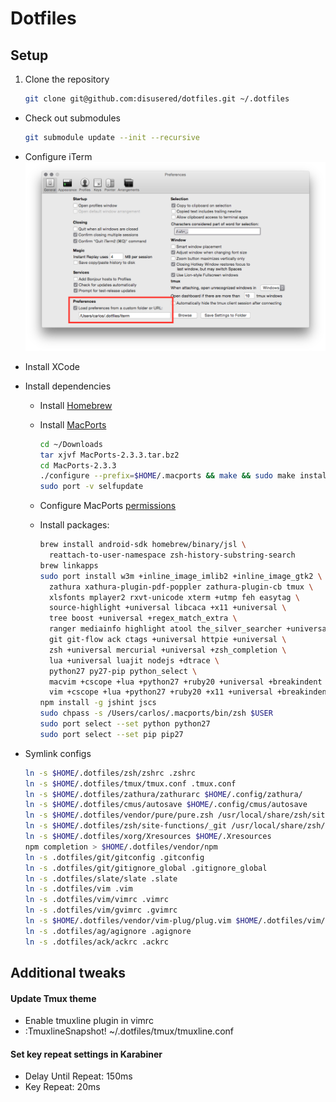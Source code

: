 # Dotfiles

## Setup

1. Clone the repository
    ```bash
    git clone git@github.com:disusered/dotfiles.git ~/.dotfiles
    ```

- Check out submodules
    ```bash
    git submodule update --init --recursive
    ```

- Configure iTerm
  ![iTerm2 Configuration](https://raw.githubusercontent.com/disusered/dotfiles/docs/images/iterm.png "iTerm2 Configuration")

- Install XCode

- Install dependencies
  - Install [Homebrew](http://brew.sh/)

  - Install [MacPorts](https://www.macports.org/install.php#source)
    ```bash
    cd ~/Downloads
    tar xjvf MacPorts-2.3.3.tar.bz2
    cd MacPorts-2.3.3
    ./configure --prefix=$HOME/.macports && make && sudo make install
    sudo port -v selfupdate
    ```

  - Configure MacPorts [permissions](http://superuser.com/a/570146/34947)

  - Install packages:
      ```bash
      brew install android-sdk homebrew/binary/jsl \
        reattach-to-user-namespace zsh-history-substring-search
      brew linkapps
      sudo port install w3m +inline_image_imlib2 +inline_image_gtk2 \
        zathura xathura-plugin-pdf-poppler zathura-plugin-cb tmux \
        xlsfonts mplayer2 rxvt-unicode xterm +utmp feh easytag \
        source-highlight +universal libcaca +x11 +universal \
        tree boost +universal +regex_match_extra \
        ranger mediainfo highlight atool the_silver_searcher +universal \
        git git-flow ack ctags +universal httpie +universal \
        zsh +universal mercurial +universal +zsh_completion \
        lua +universal luajit nodejs +dtrace \
        python27 py27-pip python_select \
        macvim +cscope +lua +python27 +ruby20 +universal +breakindent \
        vim +cscope +lua +python27 +ruby20 +x11 +universal +breakindent
      npm install -g jshint jscs
      sudo chpass -s /Users/carlos/.macports/bin/zsh $USER
      sudo port select --set python python27
      sudo port select --set pip pip27
      ```

- Symlink configs
    ```bash
    ln -s $HOME/.dotfiles/zsh/zshrc .zshrc
    ln -s $HOME/.dotfiles/tmux/tmux.conf .tmux.conf
    ln -s $HOME/.dotfiles/zathura/zathurarc $HOME/.config/zathura/
    ln -s $HOME/.dotfiles/cmus/autosave $HOME/.config/cmus/autosave
    ln -s $HOME/.dotfiles/vendor/pure/pure.zsh /usr/local/share/zsh/site-functions/prompt_pure_setup
    ln -s $HOME/.dotfiles/zsh/site-functions/_git /usr/local/share/zsh/site-functions/
    ln -s $HOME/.dotfiles/xorg/Xresources $HOME/.Xresources
    npm completion > $HOME/.dotfiles/vendor/npm
    ln -s .dotfiles/git/gitconfig .gitconfig
    ln -s .dotfiles/git/gitignore_global .gitignore_global
    ln -s .dotfiles/slate/slate .slate
    ln -s .dotfiles/vim .vim
    ln -s .dotfiles/vim/vimrc .vimrc
    ln -s .dotfiles/vim/gvimrc .gvimrc
    ln -s $HOME/.dotfiles/vendor/vim-plug/plug.vim $HOME/.dotfiles/vim/autoload/plug.vim
    ln -s .dotfiles/ag/agignore .agignore
    ln -s .dotfiles/ack/ackrc .ackrc
    ```

## Additional tweaks

#### Update Tmux theme
- Enable tmuxline plugin in vimrc
- :TmuxlineSnapshot! ~/.dotfiles/tmux/tmuxline.conf

#### Set key repeat settings in Karabiner
- Delay Until Repeat: 150ms
- Key Repeat: 20ms
